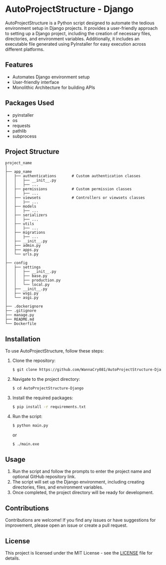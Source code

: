 # AutoProjectStructure - Django

AutoProjectStructure is a Python script designed to automate the tedious environment setup in Django projects. It provides a user-friendly approach to setting up a Django project, including the creation of necessary files, directories, and environment variables. Additionally, it includes an executable file generated using PyInstaller for easy execution across different platforms.

## Features

- Automates Django environment setup
- User-friendly interface
- Monolithic Architecture for building APIs

## Packages Used

- pyinstaller
- os
- requests
- pathlib
- subprocess

## Project Structure

```plaintext
project_name
│
├── app_name
│   ├── authentications       # Custom authentication classes
│   │   ├── __init__.py
│   │   ├── ...
│   ├── permissions           # Custom permission classes
│   │   ├── ...
│   ├── viewsets              # Controllers or viewsets classes
│   │   ├── ...
│   ├── models
│   │   ├── ...
│   ├── serializers
│   │   ├── ...
│   ├── utils
│   │   ├── ...
│   ├── migrations
│   │   ├── ...
│   ├── __init__.py
│   ├── admin.py
│   ├── apps.py
│   └── urls.py
│
├── config
│   ├── settings
│   │   ├── __init__.py
│   │   ├── base.py
│   │   ├── production.py
│   │   └── local.py
│   ├── __init__.py
│   ├── wsgi.py
│   └── asgi.py
│
├── .dockerignore
├── .gitignore
├── manage.py
├── README.md
└── Dockerfile
```

## Installation

To use AutoProjectStructure, follow these steps:

1. Clone the repository:

   ```bash
   $ git clone https://github.com/WannaCry081/AutoProjectStructure-Django.git
   ```

2. Navigate to the project directory:

   ```bash
   $ cd AutoProjectStructure-Django
   ```

3. Install the required packages:

   ```bash
   $ pip install -r requirements.txt
   ```

4. Run the script:

   ```bash
   $ python main.py
   ```

   or

   ```bash
   $ ./main.exe
   ```

## Usage

1. Run the script and follow the prompts to enter the project name and optional GitHub repository link.
2. The script will set up the Django environment, including creating directories, files, and environment variables.
3. Once completed, the project directory will be ready for development.

## Contributions

Contributions are welcome! If you find any issues or have suggestions for improvement, please open an issue or create a pull request.

## License

This project is licensed under the MIT License - see the [LICENSE](LICENSE) file for details.